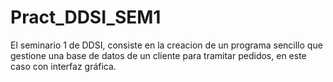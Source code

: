 # Pract_DDSI_SEM1
El seminario 1 de DDSI, consiste en la creacion de un programa sencillo que gestione una base de datos de un cliente 
para tramitar pedidos, en este caso con interfaz gráfica.



